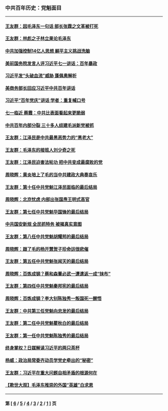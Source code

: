 ### 中共百年历史：党魁面目
---
#### [王友群：因毛泽东一句话 部长张霖之文革被打死](../../pages/nf1176107/n13161711.md?08170430) 
#### [王友群：林彪之子林立果论毛泽东](../../pages/nf1176107/n13128622.md?08170430) 
#### [中共加强控制14亿人思想 躺平主义挑战洗脑](../../pages/nf1176107/n13094299.md?08170430) 
#### [美前国务院发言人评习近平七一讲话：百年暴政](../../pages/nf1176107/n13066986.md?08170430) 
#### [习近平发“头破血流”威胁 蓬佩奥解析](../../pages/nf1176107/n13063604.md?08170430) 
#### [美商务部长回应习近平中共百年讲话](../../pages/nf1176107/n13062903.md?08170430) 
#### [习近平“百年党庆”讲话 学者：重复喊口号](../../pages/nf1176107/n13061411.md?08170430) 
#### [七一临近 蔡霞：中共比表面看起来更脆弱](../../pages/nf1176107/n13056418.md?08170430) 
#### [中共百年内部分裂 三十多人组建毛派新党被抓](../../pages/nf1176107/n13044023.md?08170430) 
#### [王友群：江泽民是中共最黑恶势力的“黑老大”](../../pages/nf1176107/n13022180.md?08170430) 
#### [王友群：毛泽东的接班人刘少奇之死](../../pages/nf1176107/n12991772.md?08170430) 
#### [王友群：江泽民迫害法轮功 把中共变成最腐败的党](../../pages/nf1176107/n12947347.md?08170430) 
#### [周晓辉：黄炎培上了毛的当中共建政大典奏哀乐](../../pages/nf1176107/n12942780.md?08170430) 
#### [王友群：第十任中共党魁江泽民面临的最后结局](../../pages/nf1176107/n12933748.md?08170430) 
#### [周晓辉：北京忧虑 内部出张国焘王明式高官](../../pages/nf1176107/n12931709.md?08170430) 
#### [王友群：第七任中共党魁华国锋的最后结局](../../pages/nf1176107/n12918457.md?08170430) 
#### [中共国安新规 全民抓特务 被揭真实意图](../../pages/nf1176107/n12911615.md?08170430) 
#### [王友群：第八任中共党魁胡耀邦的最后结局](../../pages/nf1176107/n12902918.md?08170430) 
#### [周晓辉：跟了毛的杨开慧贺子珍命运很悲催](../../pages/nf1176107/n12877804.md?08170430) 
#### [王友群：第五任中共党魁张闻天的最后结局](../../pages/nf1176107/n12865420.md?08170430) 
#### [周晓辉：百炼成钢？蔡和森董必武一遭遣返一成“抹布”](../../pages/nf1176107/n12854806.md?08170430) 
#### [王友群：第四任中共党魁秦邦宪的最后结局](../../pages/nf1176107/n12855290.md?08170430) 
#### [周晓辉：百炼成钢？李大钊陈独秀一叛国死一醒悟](../../pages/nf1176107/n12847981.md?08170430) 
#### [王友群：中共第三任党魁向忠发的最后结局](../../pages/nf1176107/n12840390.md?08170430) 
#### [王友群：第二任中共党魁瞿秋白的最后结局](../../pages/nf1176107/n12824710.md?08170430) 
#### [王友群：第一任中共党魁陈独秀的最后结局](../../pages/nf1176107/n12809869.md?08170430) 
#### [终身掌权？日媒解读习近平的两只茶杯](../../pages/nf1176107/n12805064.md?08170430) 
#### [杨威：政治局常委齐动员学党史牵出的“秘密”](../../pages/nf1176107/n12764642.md?08170430) 
#### [王友群：习近平在重大问题自相矛盾的根源何在](../../pages/nf1176107/n12499563.md?08170430) 
#### [【欺世大观】毛泽东推崇的外国“英雄”白求恩](../../pages/nf1176107/n12362005.md?08170430) 

---
#### 第 [ [6](./6.md?08170430) / [5](./5.md?08170430) / [4](./4.md?08170430) / [3](./3.md?08170430) / [2](./2.md?08170430) / [1](./1.md?08170430) ] 页
